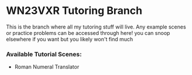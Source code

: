 # WN23VXR Tutoring Branch
 This is the branch where all my tutoring stuff will live. Any example scenes or practice problems can be accessed through here!
 you can snoop elsewhere if you want but you likely won't find much

### Available Tutorial Scenes:
 - Roman Numeral Translator

